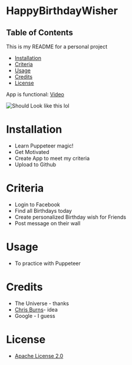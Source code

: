 # HappyBirthdayWisher

## Table of Contents

This is my README for a personal project
* [Installation](#installation)
* [Criteria](#Criteria)
* [Usage](#Usage)
* [Credits](#Credits)
* [License](#License)

App is functional: [Video](https://github.com/kevsaj/README-Generator/blob/main/img/Readme_Gen.mp4)

![Should Look like this lol](/img/Screenshot_app.png)
# Installation
* Learn Puppeteer magic!
* Get Motivated
* Create App to meet my criteria
* Upload to Github 

# Criteria
* Login to Facebook
* Find all Birthdays today
* Create personalized Birthday wish for Friends
* Post message on their wall

# Usage
* To practice with Puppeteer

# Credits
* The Universe - thanks
* [Chris Burns](https://github.com/ckzard)- idea
* Google - I guess

# License
* [Apache License 2.0](https://github.com/kevsaj/HappyBirthdayWisher/blob/main/LICENSE)